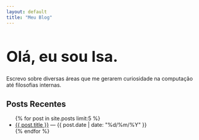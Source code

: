 ```yaml
---
layout: default
title: "Meu Blog"
---
```


<style>
  .home-title { font-size: 2.5rem; }
</style>

<div class="home">
  <h1 class="home-title">Olá, eu sou Isa.</h1>
  
  <p>Escrevo sobre diversas áreas que me gerarem curiosidade na computação até filosofias internas.</p>

  <h2>Posts Recentes</h2>
  <ul>
    {% for post in site.posts limit:5 %}
      <li>
        <a href="{{ post.url }}">{{ post.title }}</a> — {{ post.date | date: "%d/%m/%Y" }}
      </li>
    {% endfor %}
  </ul>
</div>